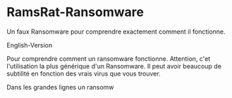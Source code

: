 # RamsRat-Ransomware
Un faux Ransomware pour comprendre exactement comment il fonctionne.


English-Version

Pour comprendre comment un ransomware fonctionne.
Attention, c'et l'utilisation la plus générique d'un Ransomware. Il peut avoir beaucoup de subtilité en fonction des vrais virus que vous trouver.

Dans les grandes lignes un ransomw


